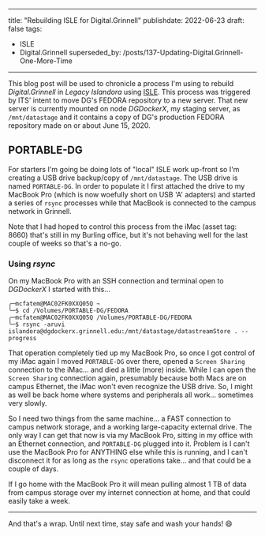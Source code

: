  ---
title: "Rebuilding ISLE for Digital.Grinnell"
publishdate: 2022-06-23
draft: false
tags:
  - ISLE
  - Digital.Grinnell
superseded_by: /posts/137-Updating-Digital.Grinnell-One-More-Time 
---

This blog post will be used to chronicle a process I'm using to rebuild _Digital.Grinnell_ in _Legacy Islandora_ using [ISLE](https://github.com/Islandora-Collaboration-Group/ISLE).  This process was triggered by ITS' intent to move DG's FEDORA repository to a new server.  That new server is currently mounted on node _DGDockerX_, my staging server, as `/mnt/datastage` and it contains a copy of DG's production FEDORA repository made on or about June 15, 2020.

## PORTABLE-DG

For starters I'm going be doing lots of "local" ISLE work up-front so I'm creating a USB drive backup/copy of `/mnt/datastage`.  The USB drive is named `PORTABLE-DG`.  In order to populate it I first attached the drive to my MacBook Pro (which is now woefully short on USB 'A' adapters) and started a series of `rsync` processes while that MacBook is connected to the campus network in Grinnell.

Note that I had hoped to control this process from the iMac (asset tag: 8660) that's still in my Burling office, but it's not behaving well for the last couple of weeks so that's a no-go.  

### Using _rsync_

On my MacBook Pro with an SSH connection and terminal open to _DGDockerX_ I started with this...

```
╭─mcfatem@MAC02FK0XXQ05Q ~
╰─$ cd /Volumes/PORTABLE-DG/FEDORA
╭─mcfatem@MAC02FK0XXQ05Q /Volumes/PORTABLE-DG/FEDORA
╰─$ rsync -aruvi islandora@dgdockerx.grinnell.edu:/mnt/datastage/datastreamStore . --progress
```

That operation completely tied up my MacBook Pro, so once I got control of my iMac again I moved `PORTABLE-DG` over there, opened a `Screen Sharing` connection to the iMac... and died a little (more) inside.   While I can open the `Screen Sharing` connection again, presumably because both Macs are on campus Ethernet, the iMac won't even recognize the USB drive.  So, I might as well be back home where systems and peripherals all work... sometimes very slowly.  

So I need two things from the same machine... a FAST connection to campus network storage, and a working large-capacity external drive.  The only way I can get that now is via my MacBook Pro, sitting in my office with an Ethernet connection, and `PORTABLE-DG` plugged into it.  Problem is I can't use the MacBook Pro for ANYTHING else while this is running, and I can't disconnect it for as long as the `rsync` operations take... and that could be a couple of days.

If I go home with the MacBook Pro it will mean pulling almost 1 TB of data from campus storage over my internet connection at home, and that could easily take a week.


---

And that's a wrap.  Until next time, stay safe and wash your hands! :smile:
